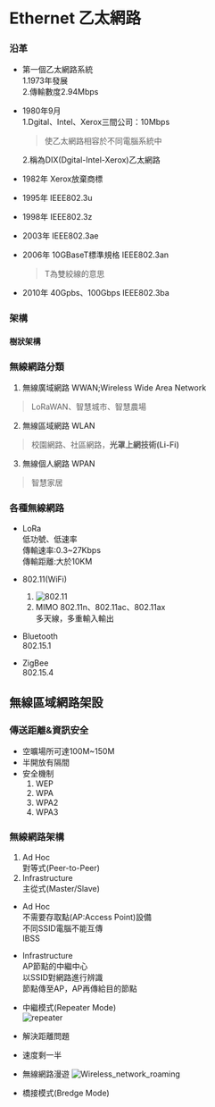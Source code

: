 Ethernet 乙太網路
===
### 沿革
- 第一個乙太網路系統  
  1.1973年發展  
  2.傳輸數度2.94Mbps
- 1980年9月  
  1.Dgital、Intel、Xerox三間公司：10Mbps
  >使乙太網路相容於不同電腦系統中  
  
  2.稱為DIX(Dgital-Intel-Xerox)乙太網路  
    
- 1982年 Xerox放棄商標
- 1995年 IEEE802.3u
- 1998年 IEEE802.3z
- 2003年 IEEE802.3ae
- 2006年 10GBaseT標準規格 IEEE802.3an
  >T為雙絞線的意思
- 2010年 40Gpbs、100Gbps IEEE802.3ba

### 架構
#### 樹狀架構

### 無線網路分類
  1. 無線廣域網路 WWAN;Wireless Wide Area Network  
  >LoRaWAN、智慧城市、智慧農場
  2. 無線區域網路 WLAN
  >校園網路、社區網路，**光罩上網技術(Li-Fi)**
  3. 無線個人網路 WPAN
  >智慧家居


### 各種無線網路
   - LoRa  
     低功號、低速率  
     傳輸速率:0.3~27Kbps  
     傳輸距離:大於10KM

   - 802.11(WiFi)  
     1. ![802.11](image\802.11.png)
     2. MIMO 802.11n、802.11ac、802.11ax  
     多天線，多重輸入輸出
   - Bluetooth  
     802.15.1
   - ZigBee  
     802.15.4
      

## 無線區域網路架設

  ### 傳送距離&資訊安全
  - 空曠場所可達100M~150M
  - 半開放有隔間
  - 安全機制  
    1. WEP
    2. WPA
    3. WPA2
    4. WPA3
    
  ### 無線網路架構
   1. Ad Hoc  
     對等式(Peer-to-Peer)
   2. Infrastructure  
     主從式(Master/Slave)

   - Ad Hoc  
    不需要存取點(AP:Access Point)設備  
    不同SSID電腦不能互傳  
    IBSS


   - Infrastructure  
     AP節點的中繼中心  
     以SSID對網路進行辨識  
     節點傳至AP，AP再傳給目的節點

   - 中繼模式(Repeater Mode)  
     ![repeater](image\repeater.png)
   - 解決距離問題
   - 速度剩一半

   - 無線網路漫遊
     ![Wireless_network_roaming](image\Wireless_network_roaming.png)

   - 橋接模式(Bredge Mode)  
     ![]()
